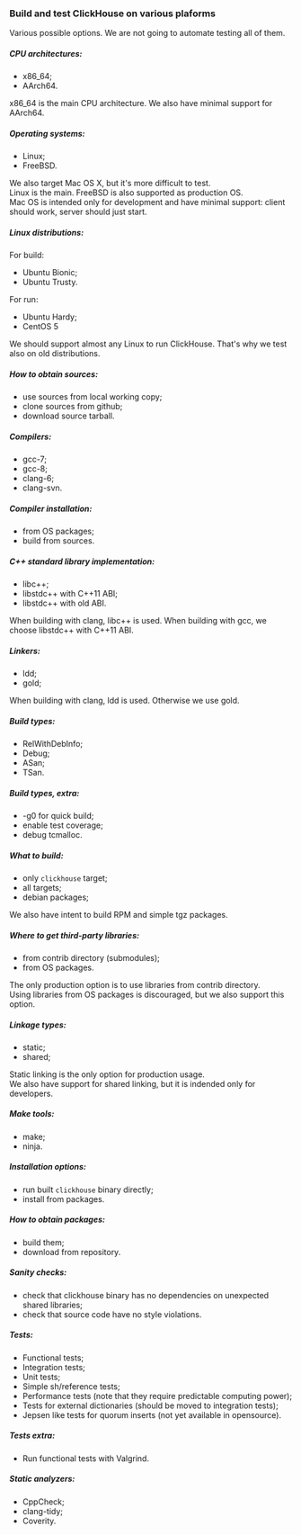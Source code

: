### Build and test ClickHouse on various plaforms

Various possible options. We are not going to automate testing all of them.

##### CPU architectures:
- x86_64;
- AArch64.

x86_64 is the main CPU architecture. We also have minimal support for AArch64.

##### Operating systems:
- Linux;
- FreeBSD.

We also target Mac OS X, but it's more difficult to test.  
Linux is the main. FreeBSD is also supported as production OS.  
Mac OS is intended only for development and have minimal support: client should work, server should just start.

##### Linux distributions:
For build:
- Ubuntu Bionic;
- Ubuntu Trusty.

For run:
- Ubuntu Hardy;
- CentOS 5

We should support almost any Linux to run ClickHouse. That's why we test also on old distributions.

##### How to obtain sources:
- use sources from local working copy;
- clone sources from github;
- download source tarball.

##### Compilers:
- gcc-7;
- gcc-8;
- clang-6;
- clang-svn.

##### Compiler installation:
- from OS packages;
- build from sources.

##### C++ standard library implementation:
- libc++;
- libstdc++ with C++11 ABI;
- libstdc++ with old ABI.

When building with clang, libc++ is used. When building with gcc, we choose libstdc++ with C++11 ABI.

##### Linkers:
- ldd;
- gold;

When building with clang, ldd is used. Otherwise we use gold.

##### Build types:
- RelWithDebInfo;
- Debug;
- ASan;
- TSan.

##### Build types, extra:
- -g0 for quick build;
- enable test coverage;
- debug tcmalloc.

##### What to build:
- only `clickhouse` target;
- all targets;
- debian packages;

We also have intent to build RPM and simple tgz packages.

##### Where to get third-party libraries:
- from contrib directory (submodules);
- from OS packages.

The only production option is to use libraries from contrib directory.  
Using libraries from OS packages is discouraged, but we also support this option.

##### Linkage types:
- static;
- shared;

Static linking is the only option for production usage.  
We also have support for shared linking, but it is indended only for developers.

##### Make tools:
- make;
- ninja.

##### Installation options:
- run built `clickhouse` binary directly;
- install from packages.

##### How to obtain packages:
- build them;
- download from repository.

##### Sanity checks:
- check that clickhouse binary has no dependencies on unexpected shared libraries;
- check that source code have no style violations.

##### Tests:
- Functional tests;
- Integration tests;
- Unit tests;
- Simple sh/reference tests;
- Performance tests (note that they require predictable computing power);
- Tests for external dictionaries (should be moved to integration tests);
- Jepsen like tests for quorum inserts (not yet available in opensource).

##### Tests extra:
- Run functional tests with Valgrind.

##### Static analyzers:
- CppCheck;
- clang-tidy;
- Coverity.
